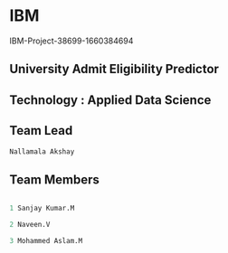 # IBM

 IBM-Project-38699-1660384694

## University Admit Eligibility Predictor

## Technology : Applied Data Science




## Team Lead
```bash
Nallamala Akshay
```

## Team Members

```python

1 Sanjay Kumar.M

2 Naveen.V

3 Mohammed Aslam.M
```

